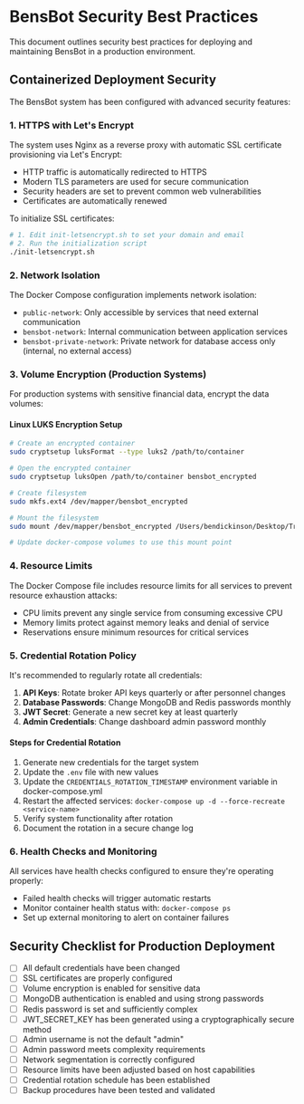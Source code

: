 # BensBot Security Best Practices

This document outlines security best practices for deploying and maintaining BensBot in a production environment.

## Containerized Deployment Security

The BensBot system has been configured with advanced security features:

### 1. HTTPS with Let's Encrypt

The system uses Nginx as a reverse proxy with automatic SSL certificate provisioning via Let's Encrypt:

- HTTP traffic is automatically redirected to HTTPS
- Modern TLS parameters are used for secure communication
- Security headers are set to prevent common web vulnerabilities
- Certificates are automatically renewed

To initialize SSL certificates:

```bash
# 1. Edit init-letsencrypt.sh to set your domain and email
# 2. Run the initialization script
./init-letsencrypt.sh
```

### 2. Network Isolation

The Docker Compose configuration implements network isolation:

- `public-network`: Only accessible by services that need external communication
- `bensbot-network`: Internal communication between application services
- `bensbot-private-network`: Private network for database access only (internal, no external access)

### 3. Volume Encryption (Production Systems)

For production systems with sensitive financial data, encrypt the data volumes:

#### Linux LUKS Encryption Setup

```bash
# Create an encrypted container
sudo cryptsetup luksFormat --type luks2 /path/to/container

# Open the encrypted container
sudo cryptsetup luksOpen /path/to/container bensbot_encrypted

# Create filesystem
sudo mkfs.ext4 /dev/mapper/bensbot_encrypted

# Mount the filesystem
sudo mount /dev/mapper/bensbot_encrypted /Users/bendickinson/Desktop/Trading:BenBot/volumes

# Update docker-compose volumes to use this mount point
```

### 4. Resource Limits

The Docker Compose file includes resource limits for all services to prevent resource exhaustion attacks:

- CPU limits prevent any single service from consuming excessive CPU
- Memory limits protect against memory leaks and denial of service
- Reservations ensure minimum resources for critical services

### 5. Credential Rotation Policy

It's recommended to regularly rotate all credentials:

1. **API Keys**: Rotate broker API keys quarterly or after personnel changes
2. **Database Passwords**: Change MongoDB and Redis passwords monthly
3. **JWT Secret**: Generate a new secret key at least quarterly
4. **Admin Credentials**: Change dashboard admin password monthly

#### Steps for Credential Rotation

1. Generate new credentials for the target system
2. Update the `.env` file with new values
3. Update the `CREDENTIALS_ROTATION_TIMESTAMP` environment variable in docker-compose.yml
4. Restart the affected services: `docker-compose up -d --force-recreate <service-name>`
5. Verify system functionality after rotation
6. Document the rotation in a secure change log

### 6. Health Checks and Monitoring

All services have health checks configured to ensure they're operating properly:

- Failed health checks will trigger automatic restarts
- Monitor container health status with: `docker-compose ps`
- Set up external monitoring to alert on container failures

## Security Checklist for Production Deployment

- [ ] All default credentials have been changed
- [ ] SSL certificates are properly configured
- [ ] Volume encryption is enabled for sensitive data
- [ ] MongoDB authentication is enabled and using strong passwords
- [ ] Redis password is set and sufficiently complex
- [ ] JWT_SECRET_KEY has been generated using a cryptographically secure method
- [ ] Admin username is not the default "admin"
- [ ] Admin password meets complexity requirements
- [ ] Network segmentation is correctly configured
- [ ] Resource limits have been adjusted based on host capabilities
- [ ] Credential rotation schedule has been established
- [ ] Backup procedures have been tested and validated
